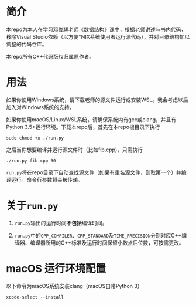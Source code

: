 # 简介

本repo为本人在学习[邓俊辉](https://dsa.cs.tsinghua.edu.cn/~deng/)老师《[数据结构](https://dsa.cs.tsinghua.edu.cn/~deng/ds/mooc/)》课中，根据老师讲述与[书内](https://dsa.cs.tsinghua.edu.cn/~deng/ds/dsacpp/)代码，移除Visual Studio依赖（以方便*NIX系统使用者运行源代码），并对目录结构加以调整的代码仓库。

本repo所有C++代码版权归属原作者。

# 用法

如果你使用Windows系统，请下载老师的源文件运行或安装WSL。我会考虑以后加入对Windows系统的支持。

如果你使用macOS/Linux/WSL系统，请确保系统内有gcc或clang，并且有Python 3.5+运行环境。下载本repo后，首先在本repo根目录下执行

```shell
sudo chmod +x ./run.py
```

之后当你想要编译并运行源文件时（比如fib.cpp)，只需执行

```shell
./run.py fib.cpp 30
```

`run.py`将在repo目录下自动查找源文件（如果有重名源文件，则取第一个）并编译运行。命令行参数将会被传递。

# 关于`run.py`

1. `run.py`输出的运行时间**不包括**编译时间。

2. `run.py`中的`CPP_COMPILER`、`CPP_STANDARD`及`TIME_PRECISION`分别对应C++编译器、编译器所用的C++标准及运行时间保留小数点后位数，可按需更改。

# macOS 运行环境配置

以下命令为macOS系统安装clang（macOS自带Python 3）

```shell
xcode-select --install
```